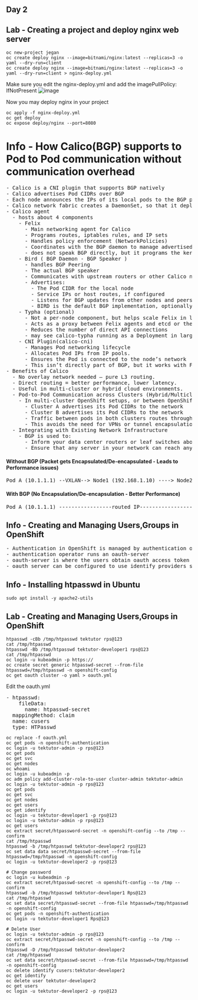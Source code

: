 ## Day 2

## Lab - Creating a project and deploy nginx web server
```
oc new-project jegan
oc create deploy nginx --image=bitnami/nginx:latest --replicas=3 -o yaml --dry-run=client
oc create deploy nginx --image=bitnami/nginx:latest --replicas=3 -o yaml --dry-run=client > nginx-deploy.yml
```

Make sure you edit the nginx-deploy.yml and add the imagePullPolicy: IfNotPresent
![image](https://github.com/user-attachments/assets/7037dbfa-5905-44d5-aa01-f77c6d94aa12)

Now you may deploy nginx in your project
```
oc apply -f nginx-deploy.yml
oc get deploy
oc expose deploy/nginx --port=8080 
```

# Info - How Calico(BGP) supports to Pod to Pod communication without communication overhead
<pre>
- Calico is a CNI plugin that supports BGP natively
- Calico advertises Pod CIDRs over BGP
- Each node announces the IPs of its local pods to the BGP peers
- Calico network fabric creates a DaemonSet, so that it deploys one Calico agent pod per node
- Calico agent
  - hosts about 4 components
    - Felix 
      - Main networking agent for Calico
      - Programs routes, iptables rules, and IP sets
      - Handles policy enforcement (NetworkPolicies)
      - Coordinates with the BGP daemon to manage advertised routes
      - does not speak BGP directly, but it programs the kernel routes that are advertised by the BGP agent
    - Bird ( BGP Daemon - BGP Speaker )
      - handles BGP Peering
      - The actual BGP speaker
      - Communicates with upstream routers or other Calico nodes via BGP
      - Advertises:
        - The Pod CIDR for the local node
        - Service IPs or host routes, if configured
        - Listens for BGP updates from other nodes and peers
        - BIRD is the default BGP implementation, optionally can configure GoBGP instead for lighter, faster large-scale use
    - Typha (optional)
      - Not a per-node component, but helps scale Felix in large clusters
      - Acts as a proxy between Felix agents and etcd or the Kubernetes API server
      - Reduces the number of direct API connections
      - may see calico-typha running as a Deployment in larger OpenShift + Calico setups
    - CNI Plugin(calico-cni)
      - Manages Pod networking lifecycle
      - Allocates Pod IPs from IP pools.
      - Ensures the Pod is connected to the node’s network
      - This isn’t directly part of BGP, but it works with Felix to assign routable IPs
- Benefits of Calico
  - No overlay network needed – pure L3 routing.
  - Direct routing = better performance, lower latency.
  - Useful in multi-cluster or hybrid cloud environments.
  - Pod-to-Pod Communication across Clusters (Hybrid/Multicloud)
    - In multi-cluster OpenShift setups, or between OpenShift and other Kubernetes clusters, BGP can help:
      - Cluster A advertises its Pod CIDRs to the network
      - Cluster B advertises its Pod CIDRs to the network
      - Traffic between pods in both clusters routes through the shared network, using BGP-learned paths
      - This avoids the need for VPNs or tunnel encapsulation
  - Integrating with Existing Network Infrastructure
    - BGP is used to:
      - Inform your data center routers or leaf switches about pod IPs
      - Ensure that any server in your network can reach any pod in the OpenShift cluster without NAT or overlays
</pre>

#### Without BGP (Packet gets Encapsulated/De-encapsulated - Leads to Performance issues)
<pre>
Pod A (10.1.1.1) --VXLAN--> Node1 (192.168.1.10) ----> Node2 (192.168.1.20) --Decap--> Pod B (10.1.2.2)
</pre>

#### With BGP (No Encapsulation/De-encapsulation - Better Performance)
<pre>
Pod A (10.1.1.1) -----------------routed IP-----------------> Pod B (10.1.2.2)
</pre>


## Info - Creating and Managing Users,Groups in OpenShift
<pre>
- Authentication in OpenShift is managed by authentication operator
- authentication operator runs an oauth-server
- oauth-server is where the users obtain oauth access token to authenticate into the API
- oauth server can be configured to use identify providers such as htpasswd, LDAP, GitLab, etc.,  
</pre>

## Info - Installing htpasswd in Ubuntu 
```
sudo apt install -y apache2-utils
```

## Lab - Creating and Managing Users,Groups in OpenShift 
```
htpasswd -cBb /tmp/htpasswd tektutor rps@123
cat /tmp/htpasswd
htpasswd -Bb /tmp/htpasswd tektutor-developer1 rps@123
cat /tmp/htpasswd
oc login -u kubeadmin -p https://
oc create secret generic htpasswd-secret --from-file htpasswd=/tmp/htpasswd -n openshift-config
oc get oauth cluster -o yaml > oauth.yml

```

Edit the oauth.yml
<pre>
- htpasswd:
    fileData:
      name: htpasswd-secret
  mappingMethod: claim
  name: cusers
  type: HTPasswd
</pre>

```
oc replace -f oauth.yml
oc get pods -n openshift-authentication
oc login -u tektutor-admin -p rps@123
oc get pods
oc get svc
oc get nodes
oc whoami
oc login -u kubeadmin -p
oc adm policy add-cluster-role-to-user cluster-admin tektutor-admin
oc login -u tektutor-admin -p rps@123
oc get pods
oc get svc
oc get nodes
oc get users
oc get identify
oc login -u tektutor-developer1 -p rps@123
oc login -u tektutor-admin -p rps@123
oc get users
oc extract secret/htpassword-secret -n openshift-config --to /tmp --confirm
cat /tmp/htpasswd
htpasswd -b /tmp/htpasswd tektutor-developer2 rps@123
oc set data data secret/htpasswd-secret --from-file htpasswd=/tmp/htpasswd -n openshift-config
oc login -u tektutor-developer2 -p rps@123

# Change password
oc login -u kubeadmin -p
oc extract secret/htpasswd-secret -n openshift-config --to /tmp --confirm
htpasswd -b /tmp/htpasswd tektutor-developer1 Rps@123
cat /tmp/htpasswd
oc set data secret/htpasswd-secret --from-file htpasswd=/tmp/htpasswd -n openshift-config
oc get pods -n openshift-authentication
oc login -u tektutor-developer1 Rps@123

# Delete User
oc login -u tektutor-admin -p rps@123
oc extract secret/htpasswd-secret -n openshift-config --to /tmp --confirm
htpasswd -D /tmp/htpasswd tektutor-developer2
cat /tmp/htpasswd
oc set data secret/htpasswd-secret --from-file htpasswd=/tmp/htpasswd -n openshift-config
oc delete identify cusers:tektutor-developer2
oc get identify
oc delete user tektutor-developer2
oc get users
oc login -u tektutor-developer2 -p rps@123
```

